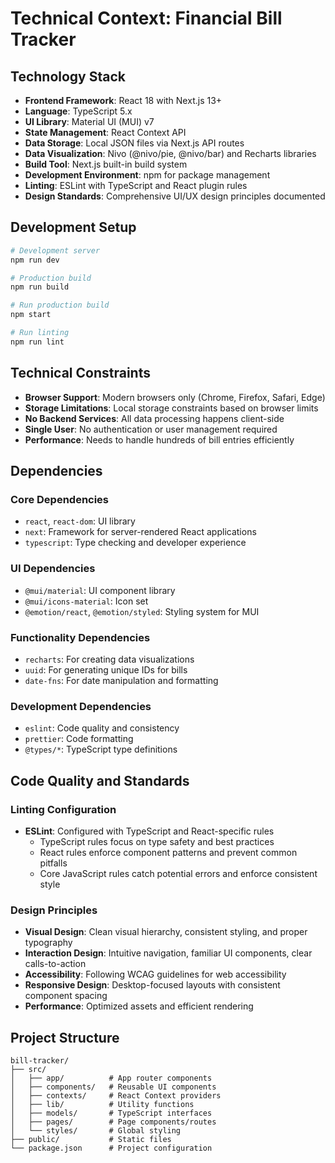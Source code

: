 # Technical Context: Financial Bill Tracker

## Technology Stack
- **Frontend Framework**: React 18 with Next.js 13+
- **Language**: TypeScript 5.x
- **UI Library**: Material UI (MUI) v7
- **State Management**: React Context API
- **Data Storage**: Local JSON files via Next.js API routes
- **Data Visualization**: Nivo (@nivo/pie, @nivo/bar) and Recharts libraries
- **Build Tool**: Next.js built-in build system
- **Development Environment**: npm for package management
- **Linting**: ESLint with TypeScript and React plugin rules
- **Design Standards**: Comprehensive UI/UX design principles documented

## Development Setup
```bash
# Development server
npm run dev

# Production build
npm run build

# Run production build
npm start

# Run linting
npm run lint
```

## Technical Constraints
- **Browser Support**: Modern browsers only (Chrome, Firefox, Safari, Edge)
- **Storage Limitations**: Local storage constraints based on browser limits
- **No Backend Services**: All data processing happens client-side
- **Single User**: No authentication or user management required
- **Performance**: Needs to handle hundreds of bill entries efficiently

## Dependencies
### Core Dependencies
- `react`, `react-dom`: UI library
- `next`: Framework for server-rendered React applications
- `typescript`: Type checking and developer experience

### UI Dependencies
- `@mui/material`: UI component library
- `@mui/icons-material`: Icon set
- `@emotion/react`, `@emotion/styled`: Styling system for MUI

### Functionality Dependencies
- `recharts`: For creating data visualizations
- `uuid`: For generating unique IDs for bills
- `date-fns`: For date manipulation and formatting

### Development Dependencies
- `eslint`: Code quality and consistency
- `prettier`: Code formatting
- `@types/*`: TypeScript type definitions

## Code Quality and Standards
### Linting Configuration
- **ESLint**: Configured with TypeScript and React-specific rules
  - TypeScript rules focus on type safety and best practices
  - React rules enforce component patterns and prevent common pitfalls
  - Core JavaScript rules catch potential errors and enforce consistent style

### Design Principles
- **Visual Design**: Clean visual hierarchy, consistent styling, and proper typography
- **Interaction Design**: Intuitive navigation, familiar UI components, clear calls-to-action
- **Accessibility**: Following WCAG guidelines for web accessibility
- **Responsive Design**: Desktop-focused layouts with consistent component spacing
- **Performance**: Optimized assets and efficient rendering

## Project Structure
```
bill-tracker/
├── src/
│   ├── app/          # App router components  
│   ├── components/   # Reusable UI components
│   ├── contexts/     # React Context providers
│   ├── lib/          # Utility functions
│   ├── models/       # TypeScript interfaces
│   ├── pages/        # Page components/routes
│   └── styles/       # Global styling
├── public/           # Static files
└── package.json      # Project configuration
```
